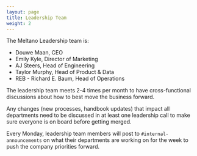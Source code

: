 ```yaml
---
layout: page
title: Leadership Team
weight: 2
---
```


The Meltano Leadership team is:

- Douwe Maan, CEO
- Emily Kyle, Director of Marketing
- AJ Steers, Head of Engineering
- Taylor Murphy, Head of Product & Data
- REB - Richard E. Baum, Head of Operations

The leadership team meets 2-4 times per month to have cross-functional discussions about how to best move the business forward.

Any changes (new processes, handbook updates) that impact all departments need to be discussed in at least one leadership call to make sure everyone is on board before getting merged.

Every Monday, leadership team members will post to `#internal-announcements` on what their departments are working on for the week to push the company priorities forward.
